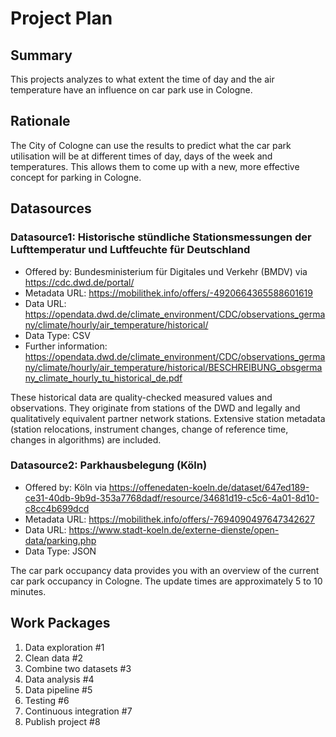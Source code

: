 # Project Plan

## Summary

This projects analyzes to what extent the time of day and the air temperature have an influence on car park use in Cologne.

## Rationale

The City of Cologne can use the results to predict what the car park utilisation will be at different times of day, days of the week and temperatures. This allows them to come up with a new, more effective concept for parking in Cologne.

## Datasources

### Datasource1: Historische stündliche Stationsmessungen der Lufttemperatur und Luftfeuchte für Deutschland
* Offered by: Bundesministerium für Digitales und Verkehr (BMDV) via https://cdc.dwd.de/portal/
* Metadata URL: https://mobilithek.info/offers/-4920664365588601619
* Data URL: https://opendata.dwd.de/climate_environment/CDC/observations_germany/climate/hourly/air_temperature/historical/
* Data Type: CSV
* Further information: https://opendata.dwd.de/climate_environment/CDC/observations_germany/climate/hourly/air_temperature/historical/BESCHREIBUNG_obsgermany_climate_hourly_tu_historical_de.pdf

These historical data are quality-checked measured values and observations. They originate from stations of the DWD and legally and qualitatively equivalent partner network stations. Extensive station metadata (station relocations, instrument changes, change of reference time, changes in algorithms) are included.


### Datasource2: Parkhausbelegung (Köln)
* Offered by: Köln via https://offenedaten-koeln.de/dataset/647ed189-ce31-40db-9b9d-353a7768dadf/resource/34681d19-c5c6-4a01-8d10-c8cc4b699dcd
* Metadata URL: https://mobilithek.info/offers/-7694090497647342627
* Data URL: https://www.stadt-koeln.de/externe-dienste/open-data/parking.php
* Data Type: JSON

The car park occupancy data provides you with an overview of the current car park occupancy in Cologne. The update times are approximately 5 to 10 minutes.

## Work Packages

1. Data exploration #1
2. Clean data #2
3. Combine two datasets #3
4. Data analysis #4
5. Data pipeline #5
6. Testing #6
7. Continuous integration #7
8. Publish project #8

